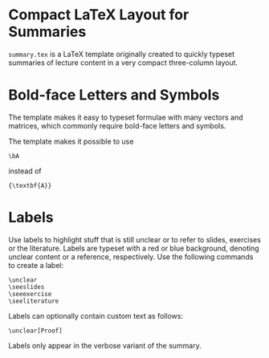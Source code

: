 Compact LaTeX Layout for Summaries
==================================

<code>summary.tex</code> is a LaTeX template originally created to quickly typeset
summaries of lecture content in a very compact three-column layout.


Bold-face Letters and Symbols
=============================

The template makes it easy to typeset formulae with many vectors and matrices,
which commonly require bold-face letters and symbols.

The template makes it possible to use 

    \bA

instead of 

    {\textbf{A}}


Labels
======

Use labels to highlight stuff that is still unclear or to refer to slides,
exercises or the literature. Labels are typeset with a red or blue background,
denoting unclear content or a reference, respectively.
Use the following commands to create a label:

    \unclear
    \seeslides
    \seeexercise
    \seeliterature

Labels can optionally contain custom text as follows:

	\unclear[Proof]

Labels only appear in the verbose variant of the summary.
